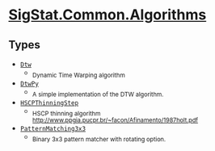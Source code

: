# [SigStat.Common.Algorithms](./README.md)

## Types

- [`Dtw`](./Dtw.md)
	- <sub>Dynamic Time Warping algorithm</sub>
- [`DtwPy`](./DtwPy.md)
	- <sub>A simple implementation of the DTW algorithm.</sub>
- [`HSCPThinningStep`](./HSCPThinningStep.md)
	- <sub>HSCP thinning algorithm  http://www.ppgia.pucpr.br/~facon/Afinamento/1987holt.pdf</sub>
- [`PatternMatching3x3`](./PatternMatching3x3.md)
	- <sub>Binary 3x3 pattern matcher with rotating option.</sub>

